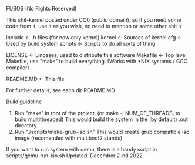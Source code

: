 FUBOS (No Rights Reserved)

This shit-kernel posted under CC0 (public domain), so if you need some code from it,
use it as you wish, no need to mention or some other shit :/

 include  <- .h files (for now only kernel)
 kernel 	 <- Sources of kernel
 cfg	 <- Used by build system
 scripts  <- Scripts to do all sorts of thing
 
 LICENSE  <- Linceses, used to distribute this software
 Makefile <- Top level Makefile, use "make" to build everything.
 		(Works with *NIX systems / GCC compiler)
 
 README.MD <- This file
	
For further details, see each dir README.MD

Build guideline
 1. Run "make" in root of the project. (or make -j NUM_OF_THREADS, to build multithreaded)
        This would build the system in the (by default) .out directory.
 2. Run "./scripts/make-grub-iso.sh"
 	This would create grub compatible iso image (recomended with multiboot2 stands)
 
 If you want to run system with qemu, there is a handy script in scripts/qemu-run-iso.sh
Updated:
December 2-nd 2022
